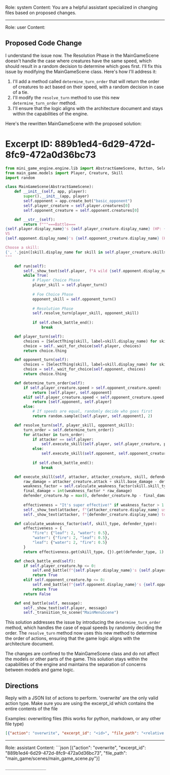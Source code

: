 Role: system
Content: You are a helpful assistant specialized in changing files based on proposed changes.
__________________
Role: user
Content: 
## Proposed Code Change
I understand the issue now. The Resolution Phase in the MainGameScene doesn't handle the case where creatures have the same speed, which should result in a random decision to determine which goes first. I'll fix this issue by modifying the MainGameScene class. Here's how I'll address it:

1. I'll add a method called `determine_turn_order` that will return the order of creatures to act based on their speed, with a random decision in case of a tie.
2. I'll modify the `resolve_turn` method to use this new `determine_turn_order` method.
3. I'll ensure that the logic aligns with the architecture document and stays within the capabilities of the engine.

Here's the rewritten MainGameScene with the proposed solution:

# Excerpt ID: 889b1ed4-6d29-472d-8fc9-472a0d36bc73
```python main_game/scenes/main_game_scene.py
from mini_game_engine.engine.lib import AbstractGameScene, Button, SelectThing
from main_game.models import Player, Creature, Skill
import random

class MainGameScene(AbstractGameScene):
    def __init__(self, app, player):
        super().__init__(app, player)
        self.opponent = app.create_bot("basic_opponent")
        self.player_creature = self.player.creatures[0]
        self.opponent_creature = self.opponent.creatures[0]

    def __str__(self):
        return f"""===Battle===
{self.player.display_name}'s {self.player_creature.display_name} (HP: {self.player_creature.hp}/{self.player_creature.max_hp})
VS
{self.opponent.display_name}'s {self.opponent_creature.display_name} (HP: {self.opponent_creature.hp}/{self.opponent_creature.max_hp})

Choose a skill:
{', '.join([skill.display_name for skill in self.player_creature.skills])}
"""

    def run(self):
        self._show_text(self.player, f"A wild {self.opponent.display_name} appeared!")
        while True:
            # Player Choice Phase
            player_skill = self.player_turn()
            
            # Foe Choice Phase
            opponent_skill = self.opponent_turn()
            
            # Resolution Phase
            self.resolve_turn(player_skill, opponent_skill)
            
            if self.check_battle_end():
                break

    def player_turn(self):
        choices = [SelectThing(skill, label=skill.display_name) for skill in self.player_creature.skills]
        choice = self._wait_for_choice(self.player, choices)
        return choice.thing

    def opponent_turn(self):
        choices = [SelectThing(skill, label=skill.display_name) for skill in self.opponent_creature.skills]
        choice = self._wait_for_choice(self.opponent, choices)
        return choice.thing

    def determine_turn_order(self):
        if self.player_creature.speed > self.opponent_creature.speed:
            return [self.player, self.opponent]
        elif self.player_creature.speed < self.opponent_creature.speed:
            return [self.opponent, self.player]
        else:
            # If speeds are equal, randomly decide who goes first
            return random.sample([self.player, self.opponent], 2)

    def resolve_turn(self, player_skill, opponent_skill):
        turn_order = self.determine_turn_order()
        for attacker in turn_order:
            if attacker == self.player:
                self.execute_skill(self.player, self.player_creature, player_skill, self.opponent_creature)
            else:
                self.execute_skill(self.opponent, self.opponent_creature, opponent_skill, self.player_creature)
            
            if self.check_battle_end():
                break

    def execute_skill(self, attacker, attacker_creature, skill, defender_creature):
        raw_damage = attacker_creature.attack + skill.base_damage - defender_creature.defense
        weakness_factor = self.calculate_weakness_factor(skill.skill_type, defender_creature.creature_type)
        final_damage = int(weakness_factor * raw_damage)
        defender_creature.hp = max(0, defender_creature.hp - final_damage)
        
        effectiveness = "It's super effective!" if weakness_factor > 1 else "It's not very effective..." if weakness_factor < 1 else ""
        self._show_text(attacker, f"{attacker_creature.display_name} used {skill.display_name}! {effectiveness}")
        self._show_text(attacker, f"{defender_creature.display_name} took {final_damage} damage!")

    def calculate_weakness_factor(self, skill_type, defender_type):
        effectiveness = {
            "fire": {"leaf": 2, "water": 0.5},
            "water": {"fire": 2, "leaf": 0.5},
            "leaf": {"water": 2, "fire": 0.5}
        }
        return effectiveness.get(skill_type, {}).get(defender_type, 1)

    def check_battle_end(self):
        if self.player_creature.hp <= 0:
            self.end_battle(f"{self.player.display_name}'s {self.player_creature.display_name} fainted! You lose!")
            return True
        elif self.opponent_creature.hp <= 0:
            self.end_battle(f"{self.opponent.display_name}'s {self.opponent_creature.display_name} fainted! You win!")
            return True
        return False

    def end_battle(self, message):
        self._show_text(self.player, message)
        self._transition_to_scene("MainMenuScene")
```

This solution addresses the issue by introducing the `determine_turn_order` method, which handles the case of equal speeds by randomly deciding the order. The `resolve_turn` method now uses this new method to determine the order of actions, ensuring that the game logic aligns with the architecture document.

The changes are confined to the MainGameScene class and do not affect the models or other parts of the game. This solution stays within the capabilities of the engine and maintains the separation of concerns between models and game logic.

## Directions
Reply with a JSON list of actions to perform. 'overwrite' are the only valid action type. 
Make sure you are using the excerpt_id which contains the entire contents of the file

Examples:
overwriting files (this works for python, markdown, or any other file type)
```json output_example1
[{"action": "overwrite", "excerpt_id": "<id>", "file_path": "<relative file path>"}]
```

__________________
Role: assistant
Content: ```json
[{"action": "overwrite", "excerpt_id": "889b1ed4-6d29-472d-8fc9-472a0d36bc73", "file_path": "main_game/scenes/main_game_scene.py"}]
```
__________________
